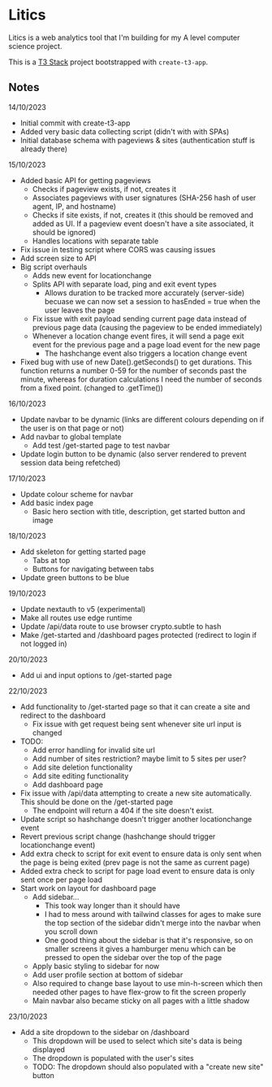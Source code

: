 # Litics

Litics is a web analytics tool that I'm building for my A level computer science project.

This is a [T3 Stack](https://create.t3.gg/) project bootstrapped with `create-t3-app`.

## Notes

14/10/2023

-   Initial commit with create-t3-app
-   Added very basic data collecting script (didn't with with SPAs)
-   Initial database schema with pageviews & sites (authentication stuff is already there)

15/10/2023

-   Added basic API for getting pageviews
    -   Checks if pageview exists, if not, creates it
    -   Associates pageviews with user signatures (SHA-256 hash of user agent, IP, and hostname)
    -   Checks if site exists, if not, creates it (this should be removed and added as UI. If a pageview event doesn't have a site associated, it should be ignored)
    -   Handles locations with separate table
-   Fix issue in testing script where CORS was causing issues
-   Add screen size to API
-   Big script overhauls
    -   Adds new event for locationchange
    -   Splits API with separate load, ping and exit event types
        -   Allows duration to be tracked more accurately (server-side) becuase we can now set a session to hasEnded = true when the user leaves the page
    -   Fix issue with exit payload sending current page data instead of previous page data (causing the pageview to be ended immediately)
    -   Whenever a location change event fires, it will send a page exit event for the previous page and a page load event for the new page
        -   The hashchange event also triggers a location change event
-   Fixed bug with use of new Date().getSeconds() to get durations. This function returns a number 0-59 for the number of seconds past the minute, whereas for duration calculations I need the number of seconds from a fixed point. (changed to .getTime())

16/10/2023

-   Update navbar to be dynamic (links are different colours depending on if the user is on that page or not)
-   Add navbar to global template
    -   Add test /get-started page to test navbar
-   Update login button to be dynamic (also server rendered to prevent session data being refetched)

17/10/2023

-   Update colour scheme for navbar
-   Add basic index page
    -   Basic hero section with title, description, get started button and image

18/10/2023

-   Add skeleton for getting started page
    -   Tabs at top
    -   Buttons for navigating between tabs
-   Update green buttons to be blue

19/10/2023

-   Update nextauth to v5 (experimental)
-   Make all routes use edge runtime
-   Update /api/data route to use browser crypto.subtle to hash
-   Make /get-started and /dashboard pages protected (redirect to login if not logged in)

20/10/2023

-   Add ui and input options to /get-started page

22/10/2023

-   Add functionality to /get-started page so that it can create a site and redirect to the dashboard
    -   Fix issue with get request being sent whenever site url input is changed
-   TODO:
    -   Add error handling for invalid site url
    -   Add number of sites restriction? maybe limit to 5 sites per user?
    -   Add site deletion functionality
    -   Add site editing functionality
    -   Add dashboard page
-   Fix issue with /api/data attempting to create a new site automatically. This should be done on the /get-started page
    -   The endpoint will return a 404 if the site doesn't exist.
-   Update script so hashchange doesn't trigger another locationchange event
-   Revert previous script change (hashchange should trigger locationchange event)
-   Add extra check to script for exit event to ensure data is only sent when the page is being exited (prev page is not the same as current page)
-   Added extra check to script for page load event to ensure data is only sent once per page load
-   Start work on layout for dashboard page
    -   Add sidebar...
        -   This took way longer than it should have
        -   I had to mess around with tailwind classes for ages to make sure the top section of the sidebar didn't merge into the navbar when you scroll down
        -   One good thing about the sidebar is that it's responsive, so on smaller screens it gives a hamburger menu which can be pressed to open the sidebar over the top of the page
    -   Apply basic styling to sidebar for now
    -   Add user profile section at bottom of sidebar
    -   Also required to change base layout to use min-h-screen which then needed other pages to have flex-grow to fit the screen properly
    -   Main navbar also became sticky on all pages with a little shadow

23/10/2023

-   Add a site dropdown to the sidebar on /dashboard
    -   This dropdown will be used to select which site's data is being displayed
    -   The dropdown is populated with the user's sites
    -   TODO: The dropdown should also populated with a "create new site" button
